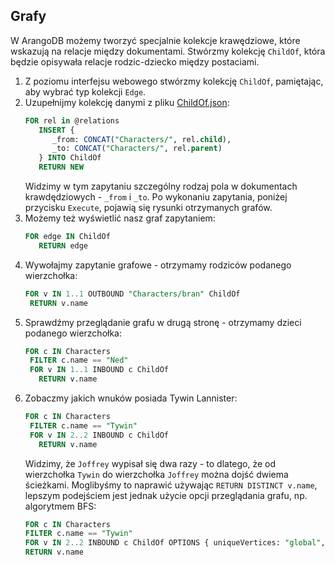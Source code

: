 ## Grafy

W ArangoDB możemy tworzyć specjalnie kolekcje krawędziowe, które wskazują na relacje między dokumentami. Stwórzmy kolekcję `ChildOf`, która będzie opisywała relacje rodzic-dziecko między postaciami.

1. Z poziomu interfejsu webowego stwórzmy kolekcję `ChildOf`, pamiętając, aby wybrać typ kolekcji `Edge`.
2. Uzupełnijmy kolekcję danymi z pliku [ChildOf.json](./Dane-do-przykladow/ChildOf.json):
   ```sql
   FOR rel in @relations
      INSERT {
         _from: CONCAT("Characters/", rel.child),
         _to: CONCAT("Characters/", rel.parent)
      } INTO ChildOf
      RETURN NEW
   ```
   Widzimy w tym zapytaniu szczególny rodzaj pola w dokumentach krawdędziowych - `_from` i `_to`.
   Po wykonaniu zapytania, poniżej przycisku `Execute`, pojawią się rysunki otrzymanych grafów.
3. Możemy też wyświetlić nasz graf zapytaniem:
   ```sql
   FOR edge IN ChildOf
      RETURN edge
   ```
4. Wywołajmy zapytanie grafowe - otrzymamy rodziców podanego wierzchołka:
   ```sql
   FOR v IN 1..1 OUTBOUND "Characters/bran" ChildOf
    RETURN v.name
   ```
5. Sprawdźmy przeglądanie grafu w drugą stronę - otrzymamy dzieci podanego wierzchołka:
   ```sql
   FOR c IN Characters
    FILTER c.name == "Ned"
    FOR v IN 1..1 INBOUND c ChildOf
      RETURN v.name
   ```
6. Zobaczmy jakich wnuków posiada Tywin Lannister:
   ```sql
   FOR c IN Characters
    FILTER c.name == "Tywin"
    FOR v IN 2..2 INBOUND c ChildOf
      RETURN v.name
   ```
   Widzimy, że `Joffrey` wypisał się dwa razy - to dlatego, że od wierzchołka `Tywin` do wierzchołka `Joffrey` można dojść dwiema ścieżkami. Moglibyśmy to naprawić używając `RETURN DISTINCT v.name`, lepszym podejściem jest jednak użycie opcji przeglądania grafu, np. algorytmem BFS:
   ```sql
   FOR c IN Characters
   FILTER c.name == "Tywin"
   FOR v IN 2..2 INBOUND c ChildOf OPTIONS { uniqueVertices: "global", order: "bfs" }
   RETURN v.name
   ```
